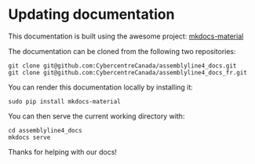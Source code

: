 # Updating documentation

This documentation is built using the awesome project: [mkdocs-material](https://squidfunk.github.io/mkdocs-material/)

The documentation can be cloned from the following two repositories:
```
git clone git@github.com:CybercentreCanada/assemblyline4_docs.git
git clone git@github.com:CybercentreCanada/assemblyline4_docs_fr.git
```

You can render this documentation locally by installing it:
```
sudo pip install mkdocs-material
```

You can then serve the current working directory with:
```
cd assemblyline4_docs
mkdocs serve
```

Thanks for helping with our docs!

